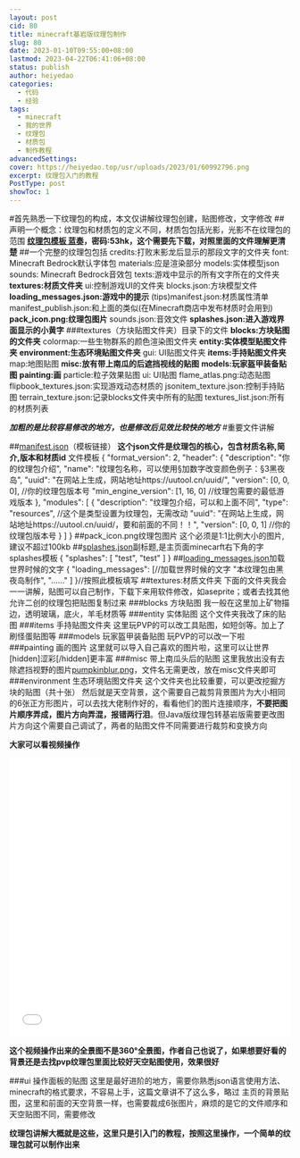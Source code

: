```yaml
---
layout: post
cid: 80
title: minecraft基岩版纹理包制作
slug: 80
date: 2023-01-10T09:55:00+08:00
lastmod: 2023-04-22T06:41:06+08:00
status: publish
author: heiyedao
categories: 
  - 代码
  - 经验
tags: 
  - minecraft
  - 我的世界
  - 纹理包
  - 材质包
  - 制作教程
advancedSettings: 
cover: https://heiyedao.top/usr/uploads/2023/01/60992796.png
excerpt: 纹理包入门的教程
PostType: post
showToc: 1
---
```



#首先熟悉一下纹理包的构成，本文仅讲解纹理包创建，贴图修改，文字修改
##声明一个概念：纹理包和材质包的定义不同，材质包包括光影，光影不在纹理包的范围
**[纹理包模板 蓝奏][1]，密码:53hk，这个需要先下载，对照里面的文件理解更清楚**
##一个完整的纹理包包括
credits:打败末影龙后显示的那段文字的文件夹
font: Minecraft Bedrock默认字体包
materials:应是渲染部分
models:实体模型json
sounds: Minecraft Bedrock音效包
texts:游戏中显示的所有文字所在的文件夹
**textures:材质文件夹**
ui:控制游戏UI的文件夹
blocks.json:方块模型文件
**loading_messages.json:游戏中的提示**
(tips)manifest.json:材质属性清单
manifest_publish.json:和上面的类似(在Minecraft商店中发布材质时会用到)
**pack_icon.png:纹理包图片**
sounds.json:音效文件
**splashes.json:进入游戏界面显示的小黄字**
###textures（方块贴图文件夹）目录下的文件
**blocks:方块贴图的文件夹**
colormap:一些生物群系的颜色渲染图文件夹
**entity:实体模型贴图文件夹**
**environment:生态环境贴图文件夹**
gui: UI贴图文件夹
**items:手持贴图文件夹**
map:地图贴图
**misc:放有带上南瓜的后遮挡视线的贴图**
**models:玩家盔甲装备贴图**
**painting:画**
particle:粒子效果贴图
ui: UI贴图
flame_atlas.png:动态贴图
flipbook_textures.json:实现游戏动态材质的
jsonitem_texture.json:控制手持贴图
terrain_texture.json:记录blocks文件夹中所有的贴图
textures_list.json:所有的材质列表

***加粗的是比较容易修改的地方，也是修改后见效比较快的地方***
#重要文件讲解

##[manifest.json][2]（模板链接）
**这个json文件是纹理包的核心，包含材质名称,简介,版本和材质id**
文件模板
    {
        "format_version": 2,
        "header": {
            "description": "你的纹理包介绍",
            "name": "纹理包名称，可以使用§加数字改变颜色例子：§3黑夜岛",
            "uuid": "在网站上生成，网站地址https://uutool.cn/uuid/",
            "version": [0, 0, 0],	//你的纹理包版本号
            "min_engine_version": [1, 16, 0]  //纹理包需要的最低游戏版本
        },
        "modules": [
            {
                "description": "纹理包介绍，可以和上面不同",
                "type": "resources",	//这个是类型设置为纹理包，无需改动
            "uuid": "在网站上生成，网站地址https://uutool.cn/uuid/，要和前面的不同！！",
                    "version": [0, 0, 1]	//你的纹理包版本号
            }
        ]
    }
##pack_icon.png纹理包图片
这个必须是1:1比例大小的图片,建议不超过100kb
##[splashes.json][3]副标题,是主页面minecarft右下角的字
splashes模板
    {
      "splashes": [
        "test",
        "test"
      ]
    }
##[loading_messages.json][4]加载世界时候的文字
    {
      "loading_messages": [//加载世界时候的文字
        "本纹理包由黑夜岛制作",
        "......"
      ]
    }//按照此模板填写
##textures:材质文件夹
下面的文件夹我会一一讲解，贴图可以自己制作，下载下来用软件修改，如aseprite；或者去找其他允许二创的纹理包把贴图复制过来
###blocks 方块贴图
我一般在这里加上矿物描边，透明玻璃，底火，羊毛材质等
###entity 实体贴图
这个文件夹我改了床的贴图
###items 手持贴图文件夹
这里玩PVP的可以改工具贴图，如短剑等。加上了刷怪蛋贴图等
###models 玩家盔甲装备贴图
玩PVP的可以改一下啦
###painting 画的图片
这里就可以导入自己喜欢的图片啦，这里可以让世界[hidden]涩彩[/hidden]更丰富
###misc 带上南瓜头后的贴图
这里我放出没有去除遮挡视野的图片[pumpkinblur.png][5]，文件名无需更改，放在misc文件夹即可
###environment 生态环境贴图文件夹
这个文件夹也比较重要，可以更改挖掘方块的贴图（共十张）
然后就是天空背景，这个需要自己裁剪背景图片为大小相同的6张正方形图片，可以去找大佬制作好的，看看他们的图片连接顺序，**不要把图片顺序弄成，图片方向弄混，报错两行泪**。但Java版纹理包转基岩版需要更改图片方向这个需要自己调试了，两者的贴图文件不同需要进行裁剪和变换方向

**大家可以看视频操作**

<iframe src="//player.bilibili.com/player.html?aid=636386876&bvid=BV1Lb4y177FA&cid=505517820&page=1&high_quality=1&danmaku=0" allowfullscreen="allowfullscreen" width="100%" height="500" scrolling="no" frameborder="0" sandbox="allow-top-navigation allow-same-origin allow-forms allow-scripts"></iframe>

**这个视频操作出来的全景图不是360°全景图，作者自己也说了，如果想要好看的背景还是去找pvp纹理包里面比较好天空贴图使用，效果很好**

###ui 操作面板的贴图
这里是最好进阶的地方，需要你熟悉json语言使用方法、minecraft的格式要求，不容易上手，这篇文章讲不了这么多，略过
主页的背景贴图，这里和前面的天空背景一样，也需要裁成6张图片，麻烦的是它的文件顺序和天空贴图不同，需要修改

**纹理包讲解大概就是这些，这里只是引入门的教程，按照这里操作，一个简单的纹理包就可以制作出来**


  [1]: https://heiyedao.lanzouw.com/ijJNJ0klygif
  [2]: https://heiyedao.top/usr/uploads/2023/01/2918867742.json
  [3]: https://heiyedao.top/usr/uploads/2023/01/3981267547.json
  [4]: https://heiyedao.top/usr/uploads/2023/01/2941087290.json
  [5]: https://heiyedao.top/usr/uploads/2023/01/983475658.png